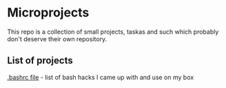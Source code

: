 Microprojects
=============

This repo is a collection of small projects, taskas and such which probably don't deserve their own repository.

List of projects
----------------
[.bashrc file](.bashrc) - list of bash hacks I came up with and use on my box